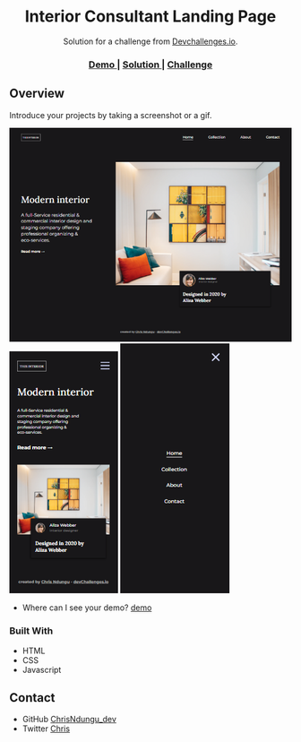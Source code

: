 <!-- Please update value in the {}  -->

<h1 align="center">Interior Consultant Landing Page</h1>

<div align="center">
   Solution for a challenge from  <a href="http://devchallenges.io" target="_blank">Devchallenges.io</a>.
</div>

<div align="center">
  <h3>
    <a href="https://interior-consultant-landing-page.netlify.app/">
      Demo
    </a>
    <span> | </span>
    <a href="https://github.com/ChrisNdungu-dev/interior-consultant-challenge">
      Solution
    </a>
    <span> | </span>
    <a href="https://devchallenges.io/challenges/Jymh2b2FyebRTUljkNcb">
      Challenge
    </a>
  </h3>
</div>

<!-- OVERVIEW -->

## Overview
Introduce your projects by taking a screenshot or a gif. 

![Desktop Screenshot](assets/interior-desktop.png)
![Mobile View](assets/interior-mobile.png)
![Mobile View Navbar Open](assets/interior-mobile-nav.png)


- Where can I see your demo?
[demo](https://interior-consultant-landing-page.netlify.app/)


### Built With

<!-- This section should list any major frameworks that you built your project using. Here are a few examples.-->

- HTML
- CSS
- Javascript

## Contact

- GitHub [ChrisNdungu_dev](https://github.com/ChrisNdungu-dev)
- Twitter [Chris](https://twitter.com/Iam_ChrisN/)


